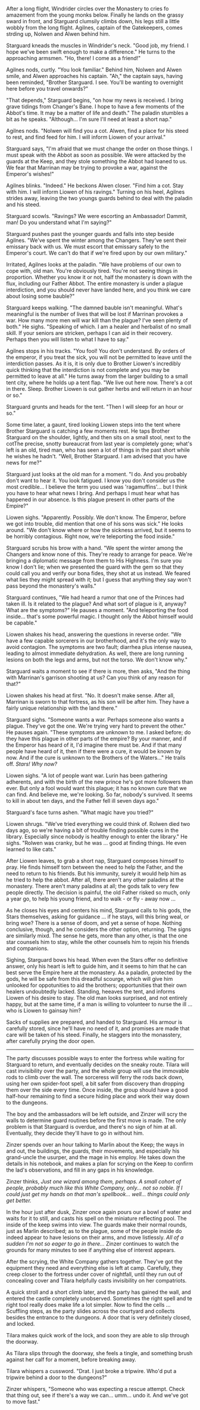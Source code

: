 After a long flight, Windrider circles over the Monastery to cries fo amazement from the young monks below. Finally he lands on the grassy sward in front, and Starguard clumsily climbs down, his legs still a little wobbly from the long flight. Agilnes, captain of the Gatekeepers, comes strding up, Nolwen and Alwen behind him.

Starguard kneads the muscles in Windrider's neck. "Good job, my friend. I hope we've been swift enough to make a difference." He turns to the approaching armsmen. "Ho, there! I come as a friend!"

Agilnes nods, curtly. "You look familiar." Behind him, Nolwen and Alwen smile, and Alwen approaches his captain. "Ah," the captain says, having been reminded, "Brother Starguard. I see. You'll be wanting to overnight here before you travel onwards?"

"That depends," Starguard begins, "on how my news is received. I bring grave tidings from Changer's Bane. I hope to have a few moments of the Abbot's time. It may be a matter of life and death." The paladin stumbles a bit as he speaks. "Although... I'm sure I'll need at least a short nap."

Agilnes nods. "Nolwen will find you a cot. Alwen, find a place for his steed to rest, and find feed for him. I will inform Liowen of your arrival."

Starguard says, "I'm afraid that we must change the order on those things. I must speak with the Abbot as soon as possible. We were attacked by the guards at the Keep, and they stole something the Abbot had loaned to us. We fear that Marrinan may be trying to provoke a war, against the Emperor's wishes!"

Agilnes blinks. "Indeed." He beckons Alwen closer. "Find him a cot. Stay with him. I will inform Liowen of his ravings." Turning on his heel, Agilnes strides away, leaving the two youngs guards behind to deal with the paladin and his steed.

Starguard scowls. "Ravings? We were escorting an Ambassador! Dammit, man! Do you understand what I'm saying?"

Starguard pushes past the younger guards and falls into step beside Agilnes. "We've spent the winter among the Changers. They've sent their emissary back with us. We must escort that emissary safely to the Emperor's court. We can't do that if we're fired upon by our own military."

Irritated, Agilnes looks at the paladin. "We have problems of our own to cope with, old man. You're obviously tired. You're not seeing things in proportion. Whether you know it or not, half the monastery is down with the flux, including our Father Abbot. The entire monastery is under a plague interdiction, and you should never have landed here, and you think we care about losing some bauble?"

Starguard keeps walking. "The damned bauble isn't meaningful. What's meaningful is the number of lives that will be lost if Marrinan provokes a war. How many more men will war kill than the plague? I've seen plenty of both." He sighs. "Speaking of which. I am a healer and herbalist of no small skill. If your seniors are stricken, perhaps I can aid in their recovery. Perhaps then you will listen to what I have to say."

Agilnes stops in his tracks. "You fool! You don't understand. By orders of the emperor, if you treat the sick, you will not be permitted to leave until the interdiction passes. As it is, it is only due to Brother Liowen's incredibly quick thinking that the interdiction is not complete and you may be permitted to leave at all." He turns away from the larger building to a small tent city, where he holds up a tent flap. "We live out here now. There's a cot in there. Sleep. Brother Liowen is out gather herbs and will return in an hour or so."

Starguard grunts and heads for the tent. "Then I will sleep for an hour or so."

Some time later, a gaunt, tired looking Liowen steps into the tent where Brother Starguard is catching a few moments rest. He taps Brother Starguard on the shoulder, lightly, and then sits on a small stool, next to the cotThe precise, snotty bureaucrat from last year is completely gone; what's left is an old, tired man, who has seen a lot of things in the past short while he wishes he hadn't. "Well, Brother Starguard. I am advised that you have news for me?"

Starguard just looks at the old man for a moment. "I do. And you probably don't want to hear it. You look fatigued. I know you don't consider us the most credible... I believe the term you used was 'ragamuffins'... but I think you have to hear what news I bring. And perhaps I must hear what has happened in our absence. Is this plague present in other parts of the Empire?"

Liowen sighs. "Apparently. Possibly. We don't know. The Emperor, before we got into trouble, did mention that one of his sons was sick." He looks around. "We don't know where or how the sickness arrived, but it seems to be horribly contagious. Right now, we're teleporting the food inside."

Starguard scrubs his brow with a hand. "We spent the winter among the Changers and know none of this. They're ready to arrange for peace. We're bringing a diplomatic message from them to His Highness. I'm sure you know I don't lie; when we presented the guard with the gem so that they could call you and verify our bona fides, they shot at us instead. We feared what lies they might spread with it; but I guess that anything they say won't pass beyond the monastery's walls."

Starguard continues, "We had heard a rumor that one of the Princes had taken ill. Is it related to the plague? And what sort of plague is it, anyway? What are the symptoms?" He pauses a moment. "And teleporting the food inside... that's some powerful magic. I thought only the Abbot himself would be capable."

Liowen shakes his head, answering the questions in reverse order. "We have a few capable sorcerers in our brotherhood, and it's the only way to avoid contagion. The symptoms are two fault; diarrhea plus intense nausea, leading to almost immediate dehydration. As well, there are long running lesions on both the legs and arms, but not the torso. We don't know why."

Starguard waits a moment to see if there is more, then asks, "And the thing with Marrinan's garrison shooting at us? Can you think of any reason for that?"

Liowen shakes his head at first. "No. It doesn't make sense. After all, Marrinan is sworn to that fortress, as his son will be after him. They have a fairly unique relationship with the land there."

Starguard sighs. "Someone wants a war. Perhaps someone also wants a plague. They've got the one. We're trying very hard to prevent the other." He pauses again. "These symptoms are unknown to me. I asked before; do they have this plague in other parts of the empire? By your manner, and if the Emperor has heard of it, I'd imagine there must be. And if that many people have heard of it, then if there were a cure, it would be known by now. And if the cure is unknown to the Brothers of the Waters..." He trails off. _Stars! Why now?_

Liowen sighs. "A lot of people want war. Lurin has been gathering adherents, and with the birth of the new prince he's got more followers than ever. But only a fool would want this plague; it has no known cure that we can find. And believe me, we're looking. So far, nobody's survived. It seems to kill in about ten days, and the Father fell ill seven days ago."

Starguard's face turns ashen. "What magic have you tried?"

Liowen shrugs. "We've tried everything we could think of. Rolwen died two days ago, so we're having a bit of trouble finding possible cures in the library. Especially since nobody is healthy enough to enter the library." He sighs. "Rolwen was cranky, but he was ... good at finding things. He even learned to like cats."

After Liowen leaves, to grab a short nap, Starguard composes himself to pray. He finds himself torn between the need to help the Father, and the need to return to his friends. But his immunity, surely it would help him as he tried to help the abbot. After all, there aren't any other paladins at the monastery. There aren't many paladins at all; the gods talk to very few people directly. The decision is painful, the old Father risked so much, only a year go, to help his young friend, and to walk - or fly - away now ...

As he closes his eyes and centers his mind, Starguard calls to his gods, the Stars themselves, asking for guidance ... if he stays, will this bring weal, or bring woe? There is a sense of doom, and yet a sense of hope. Nothing conclusive, though, and he considers the other option, returning. The signs are similarly mixd. The sense he gets, more than any other, is that the one star counsels him to stay, while the other counsels him to rejoin his friends and companions.

Sighing, Starguard bows his head. When even the Stars offer no definitive answer, only his heart is left to guide him, and it seems to him that he can best serve the Empire here at the monastery. As a paladin, protected by the gods, he will be safe from this dreadful scourge, which will give him unlooked for oppotunities to aid the brothers; opportunities that their own healers undoubtedly lacked. Standing, heeaves the tent, and informs Liowen of his desire to stay. The old man looks surprised, and not entirely happy, but at the same time, if a man is willing to volunteer to nurse the ill ... who is Liowen to gainsay him?

Sacks of supplies are prepared, and handed to Starguard. His armour is carefully stored, since he'll have no need of it, and promises are made that care will be taken of his steed. Finally, he staggers into the monasstery, after carefully prying the door open.

---

The party discusses possible ways to enter the fortress while waiting for Starguard to return, and eventually decides on the sneaky route. Tilara will cast invisibility over the party, and the whole group will use the immovable rods to climb over the wall. The sorceress will ferry the rods back down, using her own spider-foot spell, a bit safer from discovery than dropping them over the side every time. Once inside, the group should have a good half-hour remaining to find a secure hiding place and work their way down to the dungeons.

The boy and the ambassadors will be left outside, and Zinzer will scry the walls to determine guard routines before the first move is made. The only problem is that Starguard is overdue, and there's no sign of him at all. Eventually, they decide they'll have to go in without him.

Zinzer spends over an hour talking to Marlin about the Keep; the ways in and out, the buildings, the guards, their movements, and especially his grand-uncle the usurper, and the mage in his employ. He takes down the details in his notebook, and makes a plan for scrying on the Keep to confirm the lad's observations, and fill in any gaps in his knowledge.

Zinzer thinks, _Just one wizard among them, perhaps. A small cohort of people, probably much like this White Company, only... not so noble. If I could just get my hands on that man's spellbook... well... things could only get better._

In the hour just after dusk, Zinzer once again pours our a bowl of water and waits for it to still, and casts his spell on the miniature reflecting pool. The inside of the keep swims into view. The guards make their normal rounds, just as Marlin described; as to the plague, some of the people inside do indeed appear to have lesions on their arms, and move listlessly. _All of a sudden I'm not so eager to go in there..._ Zinzer continues to watch the grounds for many minutes to see if anything else of interest appears.

After the scrying, the White Company gathers together. They've got the equipment they need and everything else is left at camp. Carefully, they creep closer to the fortress under cover of nightfall, until they run out of concealing cover and Tilara helpfully casts invisibility on her compatriots.

A quick stroll and a short climb later, and the party has gained the wall, and entered the castle completely unobserved. Sometimes the right spell and te right tool really does make life a lot simpler. Now to find the cells ... Scuffling steps, as the party slides across the courtyard and collects besides the entrance to the dungeons. A door that is very definitely closed, and locked.

Tilara makes quick work of the lock, and soon they are able to slip through the doorway.

As Tilara slips through the doorway, she feels a tingle, and something brush against her calf for a moment, before breaking away.

Tilara whispers a cussword. "Drat. I just broke a tripwire. Who'd put a tripwire behind a door to the dungeons?"

Zinzer whispers, "Someone who was expecting a rescue attempt. Check that thing out, see if there's a way we can... umm... undo it. And we've got to move fast."